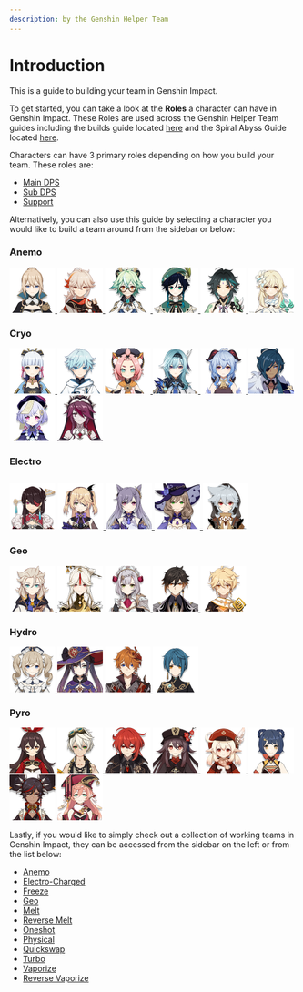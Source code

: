 ```yaml
---
description: by the Genshin Helper Team
---
```


# Introduction

This is a guide to building your team in Genshin Impact.

To get started, you can take a look at the **Roles** a character can have in Genshin Impact. These Roles are used across the Genshin Helper Team guides including the builds guide located [here](https://tinyurl.com/genshinbuilds) and the Spiral Abyss Guide located [here](https://genshinhelper.gitbook.io/abyss/).

Characters can have 3 primary roles depending on how you build your team. These roles are:

* [Main DPS](roles/main-dps.md)
* [Sub DPS](roles/sub-dps/)
* [Support](roles/support/)

Alternatively, you can also use this guide by selecting a character you would like to build a team around from the sidebar or below:

### Anemo

[![](.gitbook/assets/ui_avataricon_jean.png) ](characters/anemo/jean.md)[![](.gitbook/assets/ui_avataricon_kazuha.png) ](characters/anemo/kazuha.md)[![](.gitbook/assets/ui_avataricon_sucrose.png) ](characters/anemo/sucrose.md)[![](.gitbook/assets/ui_avataricon_venti.png) ](characters/anemo/venti.md)[![](.gitbook/assets/ui_avataricon_xiao.png) ](characters/anemo/xiao.md)[![](.gitbook/assets/ui_avataricon_lumine_anemo.png) ](characters/anemo/traveler-anemo.md)

### Cryo

[![](.gitbook/assets/ui_avataricon_ayaka.png) ](characters/cryo/ayaka.md)[![](.gitbook/assets/ui_avataricon_chongyun.png)](characters/cryo/chongyun.md) [![](.gitbook/assets/ui_avataricon_diona.png) ](characters/cryo/diona.md)[![](.gitbook/assets/ui_avataricon_eula.png) ](characters/cryo/eula.md)[![](.gitbook/assets/ui_avataricon_ganyu.png) ](characters/cryo/ganyu.md)[![](.gitbook/assets/ui_avataricon_kaeya.png) ](characters/cryo/kaeya.md)[![](.gitbook/assets/ui_avataricon_qiqi.png)](characters/cryo/qiqi.md) [![](.gitbook/assets/ui_avataricon_rosaria.png) ](characters/cryo/rosaria.md)

### Electro

## [![](.gitbook/assets/ui_avataricon_beidou.png)](characters/electro/beidou.md) [![](.gitbook/assets/ui_avataricon_fischl.png) ](characters/electro/fischl.md)[![](.gitbook/assets/ui_avataricon_keqing.png) ](characters/electro/keqing.md)[![](.gitbook/assets/ui_avataricon_lisa.png) ](characters/electro/lisa.md)[![](.gitbook/assets/ui_avataricon_razor.png) ](characters/electro/razor.md)

### Geo

[![](.gitbook/assets/ui_avataricon_albedo.png) ](characters/geo/albedo.md)[![](.gitbook/assets/ui_avataricon_ningguang.png)](characters/geo/ningguang.md) [![](.gitbook/assets/ui_avataricon_noelle.png) ](characters/geo/noelle.md)[![](.gitbook/assets/ui_avataricon_zhongli.png) ](characters/geo/zhongli.md)[![](.gitbook/assets/ui_avataricon_aether_geo.png) ](characters/geo/traveler-geo.md)

### Hydro

[![](.gitbook/assets/ui_avataricon_barbara.png) ](characters/hydro/barbara.md)[![](.gitbook/assets/ui_avataricon_mona.png)](characters/hydro/mona.md) [![](.gitbook/assets/ui_avataricon_tartaglia.png) ](characters/hydro/tartaglia.md)[![](.gitbook/assets/ui_avataricon_xingqiu.png) ](characters/hydro/xingqiu.md)

### Pyro

[![](.gitbook/assets/ui_avataricon_amber.png)](characters/pyro/amber.md) [![](.gitbook/assets/ui_avataricon_bennett.png) ](characters/pyro/bennett.md)[![](.gitbook/assets/ui_avataricon_diluc.png) ](characters/pyro/diluc.md)[![](.gitbook/assets/ui_avataricon_hutao.png) ](characters/pyro/hu-tao.md)[![](.gitbook/assets/ui_avataricon_klee.png) ](characters/pyro/klee.md)[![](.gitbook/assets/ui_avataricon_xiangling.png)](characters/pyro/xiangling.md) [![](.gitbook/assets/ui_avataricon_xinyan.png)](characters/pyro/xinyan.md) [![](.gitbook/assets/ui_avataricon_yanfei.png) ](characters/pyro/yanfei.md)

Lastly, if you would like to simply check out a collection of working teams in Genshin Impact, they can be accessed from the sidebar on the left or from the list below:

* [Anemo](characters/anemo/)
* [Electro-Charged](teams/electro-charged.md)
* [Freeze](teams/freeze.md)
* [Geo](characters/geo/)
* [Melt](teams/melt.md)
* [Reverse Melt](teams/reverse-melt.md)
* [Oneshot](teams/other/oneshot.md)
* [Physical](teams/physical.md)
* [Quickswap](teams/other/quickswap.md)
* [Turbo](teams/overload.md)
* [Vaporize](teams/reverse-vaporize.md)
* [Reverse Vaporize](teams/vaporize.md)

